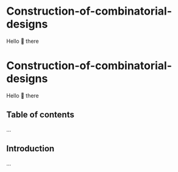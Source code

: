 # Construction-of-combinatorial-designs
Hello 👋 there

# Construction-of-combinatorial-designs
Hello 👋 there

## Table of contents
...

## Introduction
...
